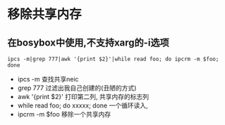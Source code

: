 # 移除共享内存

## 在bosybox中使用,不支持xarg的-i选项

    ipcs -m|grep 777|awk '{print $2}'|while read foo; do ipcrm -m $foo; done

* ipcs -m 查找共享neic
* grep 777 过滤出我自己创建的(丑陋的方式)
* awk '{print $2}' 打印第二列, 共享内存的标志列
* while read foo; do xxxxx; done 一个循环读入,
* ipcrm -m $foo 移除一个共享内存